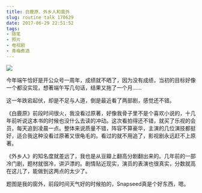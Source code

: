 ```yaml
---
title: 白鹿原、外乡人和窗外
slug: routine talk 170629
date: 2017-06-29 22:51:52
tags:
- 随笔
- 照片
- 电视剧
- 青梅煮酒
---
```


![](https://wx2.sinaimg.cn/large/006tNbRwly1fwvwyid54yj30wv0igdm7.jpg)

今年端午恰好是开公众号一周年，成绩就不晒了，因为没有成绩，当初的目标好像一个都没实现，想著端午写几句话，结果又拖了一个月……

这一年跌宕起伏，却是不足与人道，倒是最近看了两部剧，感觉还不错。

《白鹿原》前段时间很火，我没看过原著，好像我骨子里不是个喜欢小说的，十几年前听说这本书的时候也没什么去读的冲动。这次看拍得还不错，就买了乐视的会员，每天追到凌晨一点。整体来说质量不错，阵容不算豪华，主演的几位演技都挺好，适合我这种没看过原著又很龟毛的。看过的就不用追了，影视剧永远赶不上原著。

《外乡人》的知名度就差远了，我也是从豆瓣上翻高分剧翻出来的。几年前的一部冷门剧，题材就很冷，讲沪漂的。剧情贴近现实，演员的表演也很真实，分数就高在这儿了，能做到这两点的太少了。

题图是我的窗外，前段时间天气好的时候拍的，Snapseed真是个好东西，嗯。

